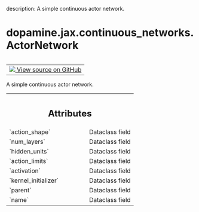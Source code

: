 description: A simple continuous actor network.

<div itemscope itemtype="http://developers.google.com/ReferenceObject">
<meta itemprop="name" content="dopamine.jax.continuous_networks.ActorNetwork" />
<meta itemprop="path" content="Stable" />
</div>

# dopamine.jax.continuous_networks.ActorNetwork

<!-- Insert buttons and diff -->

<table class="tfo-notebook-buttons tfo-api nocontent" align="left">
<td>
  <a target="_blank" href="https://github.com/google/dopamine/tree/master/dopamine/jax/continuous_networks.py#L125-L183">
    <img src="https://www.tensorflow.org/images/GitHub-Mark-32px.png" />
    View source on GitHub
  </a>
</td>
</table>



A simple continuous actor network.

<!-- Placeholder for "Used in" -->




<!-- Tabular view -->
 <table class="responsive fixed orange">
<colgroup><col width="214px"><col></colgroup>
<tr><th colspan="2"><h2 class="add-link">Attributes</h2></th></tr>

<tr>
<td>
`action_shape`<a id="action_shape"></a>
</td>
<td>
Dataclass field
</td>
</tr><tr>
<td>
`num_layers`<a id="num_layers"></a>
</td>
<td>
Dataclass field
</td>
</tr><tr>
<td>
`hidden_units`<a id="hidden_units"></a>
</td>
<td>
Dataclass field
</td>
</tr><tr>
<td>
`action_limits`<a id="action_limits"></a>
</td>
<td>
Dataclass field
</td>
</tr><tr>
<td>
`activation`<a id="activation"></a>
</td>
<td>
Dataclass field
</td>
</tr><tr>
<td>
`kernel_initializer`<a id="kernel_initializer"></a>
</td>
<td>
Dataclass field
</td>
</tr><tr>
<td>
`parent`<a id="parent"></a>
</td>
<td>
Dataclass field
</td>
</tr><tr>
<td>
`name`<a id="name"></a>
</td>
<td>
Dataclass field
</td>
</tr>
</table>



